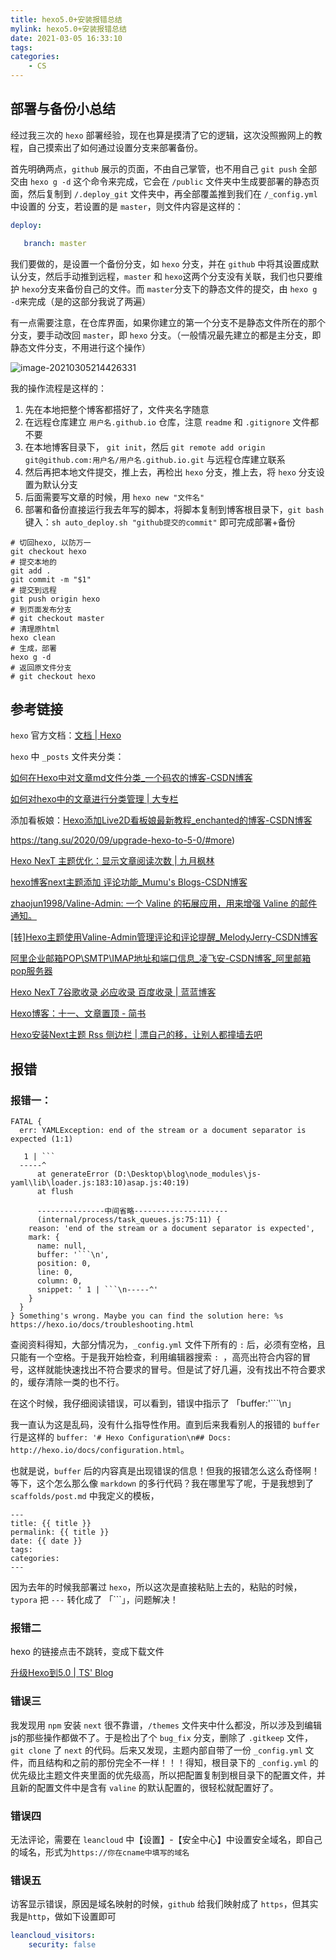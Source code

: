 ```yaml
---
title: hexo5.0+安装报错总结
mylink: hexo5.0+安装报错总结
date: 2021-03-05 16:33:10
tags:
categories:
	- CS
---
```


## 部署与备份小总结

经过我三次的 `hexo` 部署经验，现在也算是摸清了它的逻辑，这次没照搬网上的教程，自己摸索出了如何通过设置分支来部署备份。

<!-- more -->

首先明确两点，`github` 展示的页面，不由自己掌管，也不用自己 `git push` 全部交由 `hexo g -d` 这个命令来完成，它会在 `/public` 文件夹中生成要部署的静态页面，然后复制到 `/.deploy_git` 文件夹中，再全部覆盖推到我们在 `/_config.yml`中设置的 分支，若设置的是 `master`，则文件内容是这样的：
```yml
deploy: 

​	branch: master

```

我们要做的，是设置一个备份分支，如 `hexo` 分支，并在 `github` 中将其设置成默认分支，然后手动推到远程，`master` 和 `hexo`这两个分支没有关联，我们也只要维护 `hexo`分支来备份自己的文件。而 `master`分支下的静态文件的提交，由 `hexo g -d`来完成（是的这部分我说了两遍）

有一点需要注意，在仓库界面，如果你建立的第一个分支不是静态文件所在的那个分支，要手动改回 `master`，即 `hexo` 分支。（一般情况最先建立的都是主分支，即静态文件分支，不用进行这个操作）

![image-20210305214426331](https://tcualhp-notes.oss-cn-hangzhou.aliyuncs.com/img/image-20210305214426331.png)

我的操作流程是这样的：

1. 先在本地把整个博客都搭好了，文件夹名字随意
2. 在远程仓库建立 `用户名.github.io` 仓库，注意 `readme` 和 `.gitignore` 文件都不要
3. 在本地博客目录下， `git init`，然后 `git remote add origin git@github.com:用户名/用户名.github.io.git` 与远程仓库建立联系
4. 然后再把本地文件提交，推上去，再检出 `hexo` 分支，推上去，将 `hexo` 分支设置为默认分支
5. 后面需要写文章的时候，用 `hexo new "文件名"`
6. 部署和备份直接运行我去年写的脚本，将脚本复制到博客根目录下，`git bash` 键入：`sh auto_deploy.sh "github提交的commit"` 即可完成部署+备份

```shell
# 切回hexo, 以防万一
git checkout hexo
# 提交本地的
git add .
git commit -m "$1"
# 提交到远程
git push origin hexo
# 到页面发布分支
# git checkout master
# 清理原html
hexo clean
# 生成，部署
hexo g -d
# 返回原文件分支
# git checkout hexo		
```



## 参考链接

`hexo` 官方文档：[文档 | Hexo](https://hexo.io/zh-cn/docs/)

`hexo` 中 `_posts` 文件夹分类：

[如何在Hexo中对文章md文件分类_一个码农的博客-CSDN博客](https://blog.csdn.net/maosidiaoxian/article/details/85220394)

[如何对hexo中的文章进行分类管理 | 大专栏](https://www.dazhuanlan.com/2020/03/28/5e7e34ca352b3/)

添加看板娘：[Hexo添加Live2D看板娘最新教程_enchanted的博客-CSDN博客](https://blog.csdn.net/qq_36239569/article/details/104104894)

https://tang.su/2020/09/upgrade-hexo-to-5-0/#more)

[Hexo NexT 主题优化：显示文章阅读次数 | 九月枫林](http://www.yangyong.xyz/2018/01/03/add-hexo-next-post-views/)

[hexo博客next主题添加 评论功能_Mumu's Blogs-CSDN博客](https://blog.csdn.net/zhu_1997/article/details/87554975)

[zhaojun1998/Valine-Admin: 一个 Valine 的拓展应用，用来增强 Valine 的邮件通知。](https://github.com/zhaojun1998/Valine-Admin)

[[转]Hexo主题使用Valine-Admin管理评论和评论提醒_MelodyJerry-CSDN博客](https://blog.csdn.net/weixin_43438052/article/details/106617739?utm_medium=distribute.pc_relevant.none-task-blog-baidujs_title-0&spm=1001.2101.3001.4242)

[阿里企业邮箱POP\SMTP\IMAP地址和端口信息_凌飞安-CSDN博客_阿里邮箱pop服务器](https://blog.csdn.net/lingfeian/article/details/100030808?utm_medium=distribute.pc_relevant.none-task-blog-BlogCommendFromMachineLearnPai2-1.control&dist_request_id=1328603.27235.16150118713713009&depth_1-utm_source=distribute.pc_relevant.none-task-blog-BlogCommendFromMachineLearnPai2-1.control)

[Hexo NexT 7谷歌收录 必应收录 百度收录 | 蓝蓝博客](https://lanlan2017.github.io/blog/242f5d55/)

[Hexo博客：十一、文章置顶 - 简书](https://www.jianshu.com/p/a94422c0dc48/)

[Hexo安装Next主题 Rss 侧边栏 | 漂自己的移，让别人都撞墙去吧](https://www.gagahappy.com/use-next-theme/)

## 报错

### 报错一：

```
FATAL {
  err: YAMLException: end of the stream or a document separator is expected (1:1)

   1 | ```
  -----^
      at generateError (D:\Desktop\blog\node_modules\js-yaml\lib\loader.js:183:10)asap.js:40:19)
      at flush 
      
      ---------------中间省略---------------------
      (internal/process/task_queues.js:75:11) {
    reason: 'end of the stream or a document separator is expected',
    mark: {
      name: null,
      buffer: '```\n',
      position: 0,
      line: 0,
      column: 0,
      snippet: ' 1 | ```\n-----^'
    }
  }
} Something's wrong. Maybe you can find the solution here: %s https://hexo.io/docs/troubleshooting.html

```

查阅资料得知，大部分情况为，`_config.yml` 文件下所有的 `:` 后，必须有空格，且只能有一个空格。于是我开始检查，利用编辑器搜索 `: `，高亮出符合内容的冒号，这样就能快速找出不符合要求的冒号。但是试了好几遍，没有找出不符合要求的，缓存清除一类的也不行。



在这个时候，我仔细阅读错误，可以看到，错误中指示了 「buffer:'```\n」

我一直认为这是乱码，没有什么指导性作用。直到后来我看别人的报错的 `buffer` 行是这样的 `buffer: '# Hexo Configuration\n## Docs: http://hexo.io/docs/configuration.html`。

也就是说，`buffer` 后的内容真是出现错误的信息！但我的报错怎么这么奇怪啊！等下，这个怎么那么像 `markdown` 的多行代码？我在哪里写了呢，于是我想到了 `scaffolds/post.md` 中我定义的模板，

```
---
title: {{ title }}
permalink: {{ title }}
date: {{ date }}
tags:
categories:
---
```

因为去年的时候我部署过 `hexo`，所以这次是直接粘贴上去的，粘贴的时候， `typora` 把 `---` 转化成了 「```」，问题解决！

### 报错二

hexo 的链接点击不跳转，变成下载文件

[升级Hexo到5.0 | TS' Blog](https://tang.su/2020/09/upgrade-hexo-to-5-0/#more)

### 错误三

我发现用 `npm` 安装 `next` 很不靠谱，`/themes` 文件夹中什么都没，所以涉及到编辑js的那些操作都做不了。于是检出了个 `bug_fix` 分支，删除了 `.gitkeep` 文件，`git clone` 了 `next` 的代码。后来又发现，主题内部自带了一份 `_config.yml` 文件，而且结构和之前的那份完全不一样！！！得知，根目录下的 `_config.yml` 的优先级比主题文件夹里面的优先级高，所以把配置复制到根目录下的配置文件，并且新的配置文件中是含有 `valine` 的默认配置的，很轻松就配置好了。

### 错误四

无法评论，需要在 `leancloud` 中【设置】-【安全中心】中设置安全域名，即自己的域名，形式为`https://你在cname中填写的域名`

### 错误五

访客显示错误，原因是域名映射的时候，`github` 给我们映射成了 `https`，但其实我是`http`，做如下设置即可

```yml
leancloud_visitors:
	security: false
```

